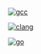 [![gcc](https://github.com/rainmaker6/codes/actions/workflows/gcc.yml/badge.svg?branch=master)](https://github.com/rainmaker6/codes/actions/workflows/gcc.yml)

[![clang](https://github.com/rainmaker6/codes/actions/workflows/clang.yml/badge.svg?branch=master)](https://github.com/rainmaker6/codes/actions/workflows/clang.yml)

[![go](https://github.com/rainmaker6/codes/actions/workflows/go.yml/badge.svg?branch=master)](https://github.com/rainmaker6/codes/actions/workflows/go.yml)
